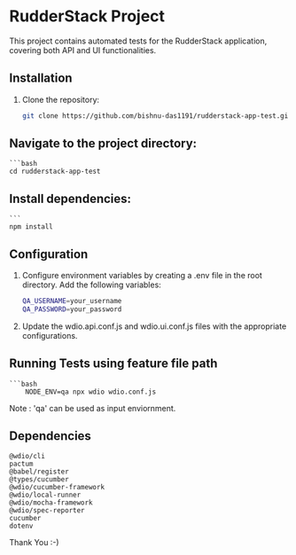 # RudderStack Project

This project contains automated tests for the RudderStack application, covering both API and UI functionalities.

## Installation

1. Clone the repository:
   ```bash
   git clone https://github.com/bishnu-das1191/rudderstack-app-test.git


## Navigate to the project directory:
    ```bash
    cd rudderstack-app-test


## Install dependencies:
    ```
    npm install
    

## Configuration 
1. Configure environment variables by creating a .env file in the root directory. Add the following variables:
    ```bash
    QA_USERNAME=your_username
    QA_PASSWORD=your_password
    

2. Update the wdio.api.conf.js and wdio.ui.conf.js files with the appropriate configurations.

## Running Tests using feature file path
    ```bash
        NODE_ENV=qa npx wdio wdio.conf.js
    
 Note : 'qa' can be used as input enviornment.

## Dependencies
    @wdio/cli
    pactum
    @babel/register
    @types/cucumber
    @wdio/cucumber-framework
    @wdio/local-runner
    @wdio/mocha-framework
    @wdio/spec-reporter
    cucumber
    dotenv

Thank You :-)